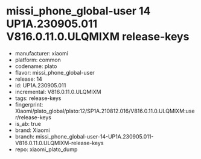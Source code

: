 # missi_phone_global-user 14 UP1A.230905.011 V816.0.11.0.ULQMIXM release-keys
- manufacturer: xiaomi
- platform: common
- codename: plato
- flavor: missi_phone_global-user
- release: 14
- id: UP1A.230905.011
- incremental: V816.0.11.0.ULQMIXM
- tags: release-keys
- fingerprint: Xiaomi/plato_global/plato:12/SP1A.210812.016/V816.0.11.0.ULQMIXM:user/release-keys
- is_ab: true
- brand: Xiaomi
- branch: missi_phone_global-user-14-UP1A.230905.011-V816.0.11.0.ULQMIXM-release-keys
- repo: xiaomi_plato_dump
